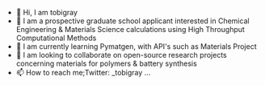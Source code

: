 - 👋 Hi, I am tobigray
- 👀 I am a prospective graduate school applicant interested in Chemical Engineering & Materials Science calculations using High Throughput Computational Methods
- 🌱 I am currently learning Pymatgen, with API's such as Materials Project
- 💞️ I am looking to collaborate on open-source research projects concerning materials for polymers & battery synthesis
- 📫 How to reach me;Twitter: _tobigray ...

<!---
Tobigray/Tobigray is a ✨ special ✨ repository because its `README.md` (this file) appears on your GitHub profile.
You can click the Preview link to take a look at your changes.
--->
